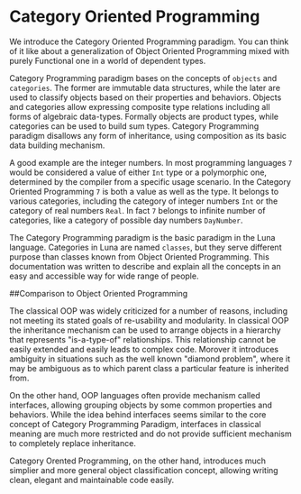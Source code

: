# Category Oriented Programming

We introduce the Category Oriented Programming paradigm. You can think of it like about a generalization of Object Oriented Programming mixed with purely Functional one in a world of dependent types.

Category Programming paradigm bases on the concepts of `objects` and `categories`. The former are immutable data structures, while the later are used to classify objects based on their properties and behaviors. Objects and categories allow expressing composite type relations including all forms of algebraic data-types. Formally objects are product types, while categories can be used to build sum types. Category Programming paradigm disallows any form of inheritance, using composition as its basic data building mechanism.

A good example are the integer numbers. In most programming languages `7` would be considered a value of either `Int` type or a polymorphic one, determined by the compiler from a specific usage scenario. In the Category Oriented Programming `7` is both a value as well as the type. It belongs to various categories, including the category of integer numbers `Int` or the category of real numbers `Real`. In fact `7` belongs to infinite number of categories, like a category of possible day numbers `DayNumber`.

The Category Programming paradigm is the basic paradigm in the Luna language. Categories in Luna are named `classes`, but they serve different purpose than classes known from Object Oriented Programming. This documentation was written to describe and explain all the concepts in an easy and accessible way for wide range of people.

##Comparison to Object Oriented Programming

The classical OOP was widely criticized for a number of reasons, including not meeting its stated goals of re-usability and modularity. In classical OOP the inheritance mechanism can be used to arrange objects in a hierarchy that represents "is-a-type-of" relationships. This relationship cannot be easily extended and easily leads to complex code. Morover it introduces ambiguity in situations such as the well known "diamond problem", where it may be ambiguous as to which parent class a particular feature is inherited from.

On the other hand, OOP languages often provide mechanism called interfaces, allowing grouping objects by some common properties and behaviors. While the idea behind interfaces seems similar to the core concept of Category Programming Paradigm, interfaces in classical meaning are much more restricted and do not provide sufficient mechanism to completely replace inheritance.

Category Orented Programming, on the other hand, introduces much simplier and more general object classification concept, allowing writing clean, elegant and maintainable code easily.
